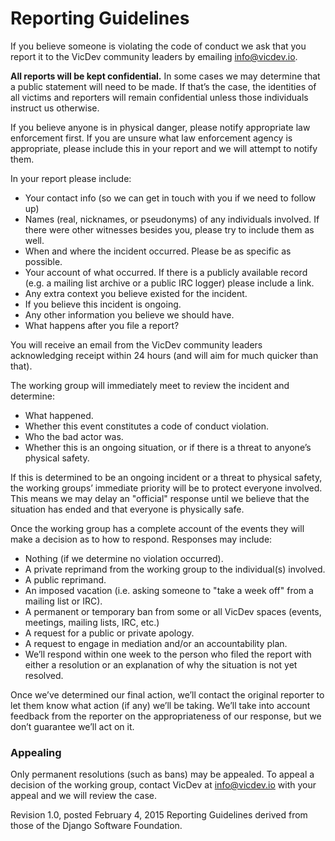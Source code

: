 # Reporting Guidelines

If you believe someone is violating the code of conduct we ask that you report
it to the VicDev community leaders by emailing info@vicdev.io.

**All reports will be kept confidential.** In some cases we may determine that a
public statement will need to be made. If that’s the case, the identities of all
victims and reporters will remain confidential unless those individuals instruct
us otherwise.

If you believe anyone is in physical danger, please notify appropriate law
enforcement first. If you are unsure what law enforcement agency is appropriate,
please include this in your report and we will attempt to notify them.

In your report please include:

* Your contact info (so we can get in touch with you if we need to follow up)
* Names (real, nicknames, or pseudonyms) of any individuals involved. If there
  were other witnesses besides you, please try to include them as well.
* When and where the incident occurred. Please be as specific as possible.
* Your account of what occurred. If there is a publicly available record (e.g. a
  mailing list archive or a public IRC logger) please include a link.
* Any extra context you believe existed for the incident.
* If you believe this incident is ongoing.
* Any other information you believe we should have.
* What happens after you file a report?

You will receive an email from the VicDev community leaders acknowledging
receipt within 24 hours (and will aim for much quicker than that).

The working group will immediately meet to review the incident and determine:

* What happened.
* Whether this event constitutes a code of conduct violation.
* Who the bad actor was.
* Whether this is an ongoing situation, or if there is a threat to anyone’s
  physical safety.

If this is determined to be an ongoing incident or a threat to physical safety,
the working groups’ immediate priority will be to protect everyone involved.
This means we may delay an "official" response until we believe that the
situation has ended and that everyone is physically safe.

Once the working group has a complete account of the events they will make a
decision as to how to respond. Responses may include:

* Nothing (if we determine no violation occurred).
* A private reprimand from the working group to the individual(s) involved.
* A public reprimand.
* An imposed vacation (i.e. asking someone to "take a week off" from a mailing
  list or IRC).
* A permanent or temporary ban from some or all VicDev spaces (events, meetings,
  mailing lists, IRC, etc.)
* A request for a public or private apology.
* A request to engage in mediation and/or an accountability plan.
* We’ll respond within one week to the person who filed the report with either a
  resolution or an explanation of why the situation is not yet resolved.

Once we’ve determined our final action, we’ll contact the original reporter to
let them know what action (if any) we’ll be taking. We’ll take into account
feedback from the reporter on the appropriateness of our response, but we don’t
guarantee we’ll act on it.

### Appealing

Only permanent resolutions (such as bans) may be appealed. To appeal a decision
of the working group, contact VicDev at info@vicdev.io with your appeal and we
will review the case.

Revision 1.0, posted February 4, 2015 Reporting Guidelines derived from those of
the Django Software Foundation.
